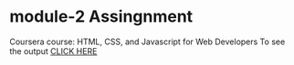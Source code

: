 

# module-2 Assingnment

Coursera course: HTML, CSS, and Javascript for Web Developers
To see the output [CLICK HERE](https://william-1234.github.io/Coursera-test/assignments/module-2-solution/index.html)
